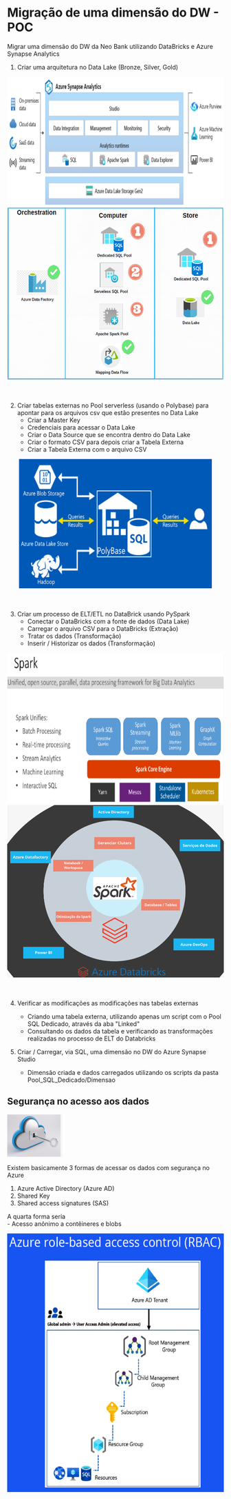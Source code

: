 # Migração de uma dimensão do DW - POC

Migrar uma dimensão do DW da Neo Bank utilizando DataBricks e Azure Synapse Analytics

1) Criar uma arquitetura no Data Lake (Bronze, Silver, Gold)
<div align="center">
<img src="https://github.com/Lucas-Sobreira/Azure_BigData_NeoBank/blob/main/imgs/Azure_Synapse_Analytics.png" width="700" height="300"/>
<img src="https://github.com/Lucas-Sobreira/Azure_BigData_NeoBank/blob/main/imgs/Synapse_Components.PNG" width="700" height="400"/>
</div>

<br>
<br>

2) Criar tabelas externas no Pool serverless (usando o Polybase) para apontar para os arquivos csv que estão presentes no Data Lake
    - Criar a Master Key
    - Credenciais para acessar o Data Lake
    - Criar o Data Source que se encontra dentro do Data Lake
    - Criar o formato CSV para depois criar a Tabela Externa
    - Criar a Tabela Externa com o arquivo CSV

<div align="center">
<img src="https://github.com/Lucas-Sobreira/Azure_BigData_NeoBank/blob/main/imgs/Polybase.PNG" width="450" height="300"/>
</div>

<br>
<br>

3) Criar um processo de ELT/ETL no DataBrick usando PySpark
    - Conectar o DataBricks com a fonte de dados (Data Lake)
    - Carregar o arquivo CSV para o DataBricks (Extração)
    - Tratar os dados (Transformação)
    - Inserir / Historizar os dados (Transformação)

<div align="center">
<img src="https://github.com/Lucas-Sobreira/Azure_BigData_NeoBank/blob/main/imgs/Spark.PNG" width="600" height="350"/>
<img src="https://github.com/Lucas-Sobreira/Azure_BigData_NeoBank/blob/main/imgs/Azure_Databricks.PNG" width="600" height="400"/>
</div>

<br>
<br>

4) Verificar as modificações as modificações nas tabelas externas
    - Criando uma tabela externa, utilizando apenas um script com o Pool SQL Dedicado, através da aba "Linked"
    - Consultando os dados da tabela e verificando as transformações realizadas no processo de ELT do Databricks

5) Criar / Carregar, via SQL, uma dimensão no DW do Azure Synapse Studio
    - Dimensão criada e dados carregados utilizando os scripts da pasta Pool_SQL_Dedicado/Dimensao

## Segurança no acesso aos dados 
<img src="https://github.com/Lucas-Sobreira/Azure_BigData_NeoBank/blob/main/imgs/Seguranca_Dados.PNG"/>

Existem basicamente 3 formas de acessar os dados com segurança no Azure

1) Azure Active Directory (Azure AD)
2) Shared Key
3) Shared access signatures (SAS)

A quarta forma seria   
    - Acesso anônimo a contêineres e blobs
    
<div align="center">
<img src="https://github.com/Lucas-Sobreira/Azure_BigData_NeoBank/blob/main/imgs/Azure_role-based_acess_control(RBAC).png" width="600" height="600"/>
</div>

